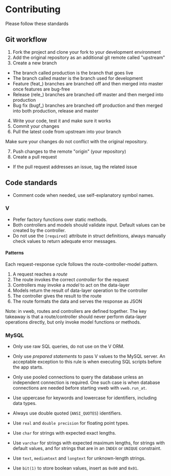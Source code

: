 # Contributing

Please follow these standards

## Git workflow

1. Fork the project and clone your fork to your development environment
2. Add the original repository as an additional git remote called "upstream"
3. Create a new branch
  - The branch called production is the branch that goes live
  - The branch called master is the branch used for development
  - Feature (feat_) branches are branched off and then merged into master once features are bug-free
  - Release (rele_) branches are branched off master and then merged into production
  - Bug fix (bugf_) branches are branched off production and then merged into both production, release 
  and master

4. Write your code, test it and make sure it works
5. Commit your changes
6. Pull the latest code from upstream into your branch 

  Make sure your changes do not conflict with the original repository.

7. Push changes to the remote "origin" (your repository)
8. Create a pull request
  - If the pull request addresses an issue, tag the related issue

## Code standards

- Comment code when needed, use self-explanatory symbol names.

### V

- Prefer factory functions over static methods.
- Both controllers and models should validate input. Default values can be created by the controller.
- Do not use the `[required]` attribute in struct definitions, always manually check values to return 
  adequate error messages.

#### Patterns

Each request-response cycle follows the route-controller-model pattern.

1. A request reaches a *route*
2. The route invokes the correct *controller* for the request
3. Controllers may invoke a *model* to act on the data-layer
4. Models return the result of data-layer operation to the controller
5. The controller gives the result to the route
6. The route formats the data and serves the response as JSON

Note: in vweb, routes and controllers are defined together. The key takeaway is that a route/controller 
  should never perform data-layer operations directly, but only invoke model functions or methods.

### MySQL

- Only use raw SQL queries, do not use on the V ORM.
- Only use *prepared statements* to pass V values to the MySQL server. An acceptable exception to this 
  rule is when executing SQL scripts before the app starts.
- Only use pooled connections to query the database unless an independent connection is required. One 
  such case is when database connections are needed before starting vweb with `vweb.run_at`.

- Use uppercase for keywords and lowercase for identifiers, including data types.
- Always use double quoted (`ANSI_QUOTES`) identifiers.
- Use `real` and `double precision` for floating point types.
- Use `char` for strings with expected exact lengths.
- Use `varchar` for strings with expected maximum lengths, for strings with default values, and for 
  strings that are in an `INDEX` or `UNIQUE` constraint.
- Use `text`, `mediumtext` and `longtext` for unknown-length strings. 
- Use `bit(1)` to store boolean values, insert as `0x00` and `0x01`.
<!--
Note that the character set *utf8mb4* requires 4 bytes per character, therefore the maximum number of 
characters that can be stored in a single `varchar` column is 16_383. Also note that there exists a 
row size limit of 65_535 bytes.
-->